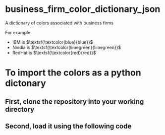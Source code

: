 # business_firm_color_dictionary_json
A dictionary of colors associated with business firms

For example: 
* IBM is $\textsf{\textcolor{blue}{blue}}$
* Nvidia is $\textsf{\textcolor{limegreen}{limegreen}}$
* RedHat is $\textsf{\textcolor{red}{red}}$

# To import the colors as a python dictonary 

## First, clone the repository into your working directory 

## Second, load it using the following code 

